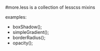 #more.less is a collection of lesscss mixins

examples:

  * boxShadow();
  * simpleGradient();
  * borderRadius();
  * opacity();